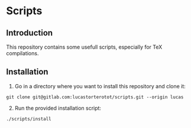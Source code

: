 # Scripts

## Introduction

This repository contains some usefull scripts, especially for TeX compilations.

## Installation
1. Go in a directory where you want to install this repository and clone it:
```
git clone git@gitlab.com:lucastorterotot/scripts.git --origin lucas
```
2. Run the provided installation script:
```
./scripts/install
```